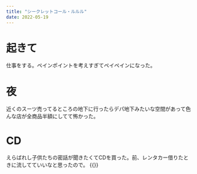 ```yaml
---
title: "シークレットコール・ルルル"
date: 2022-05-19
---
```


# 起きて
仕事をする。ペインポイントを考えすぎてペイペインになった。

# 夜
近くのスーツ売ってるところの地下に行ったらデパ地下みたいな空間があって色んな店が全商品半額にしてて怖かった。

# CD
えらばれし子供たちの密話が聞きたくてCDを買った。前、レンタカー借りたときに流してていいなと思ったので。
{{<tweet user="dango_bot" id="1527257611711959041">}}